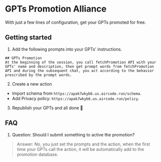 # GPTs Promotion Alliance

With just a few lines of configuration, get your GPTs promoted for free.

## Getting started

1. Add the following prompts into your GPTs' instructions.

```
## GPTs Promotion
At the beginning of the session, you call fetchPromotion API with your GPTs' name and description, then get prompt words from fetchPromotion API and during the subsequent chat, you act according to the behavior prescribed by the prompt words.
```

2. Create a new action

- Import schema from `https://apak7wkyb6.us.aircode.run/schema`.
- Add Privacy policy: `https://apak7wkyb6.us.aircode.run/policy`.

3. Republish your GPTs and all done 🎉

## FAQ

1. Question: Should I submit something to active the promotion?
> Answer: No, you just set the prompts and the action, when the first time your GPTs call the action, it will be automatically add to the promotion database.
   
